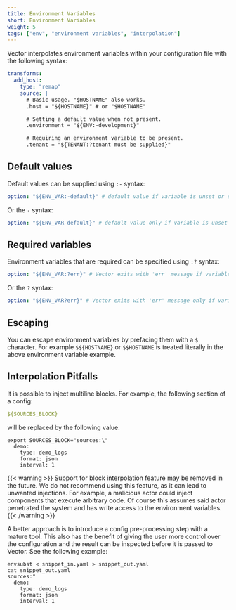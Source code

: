 ```yaml
---
title: Environment Variables
short: Environment Variables
weight: 5
tags: ["env", "environment variables", "interpolation"]
---
```


Vector interpolates environment variables within your configuration file with
the following syntax:

```yaml
transforms:
  add_host:
    type: "remap"
    source: |
      # Basic usage. "$HOSTNAME" also works.
      .host = "${HOSTNAME}" # or "$HOSTNAME"

      # Setting a default value when not present.
      .environment = "${ENV:-development}"

      # Requiring an environment variable to be present.
      .tenant = "${TENANT:?tenant must be supplied}"
```

## Default values

Default values can be supplied using `:-` syntax:

```yaml
option: "${ENV_VAR:-default}" # default value if variable is unset or empty
```

Or the `-` syntax:

```yaml
option: "${ENV_VAR-default}" # default value only if variable is unset
```

## Required variables

Environment variables that are required can be specified using `:?` syntax:

```yaml
option: "${ENV_VAR:?err}" # Vector exits with 'err' message if variable is unset or empty
```

Or  the `?` syntax:

```yaml
option: "${ENV_VAR?err}" # Vector exits with 'err' message only if variable is unset
```

## Escaping

You can escape environment variables by prefacing them with a `$` character. For
example `$${HOSTNAME}` or `$$HOSTNAME` is treated literally in the above
environment variable example.

## Interpolation Pitfalls


It is possible to inject multiline blocks. For example, the following section of a config:

```yaml
${SOURCES_BLOCK}
```

will be replaced by the following value:

```shell
export SOURCES_BLOCK="sources:\"
  demo:
    type: demo_logs
    format: json
    interval: 1
```

{{< warning >}}
Support for block interpolation feature may be removed in the future.
We do not recommend using this feature, as it can lead to unwanted injections.
For example, a malicious actor could inject components that execute arbitrary code.
Of course this assumes said actor penetrated the system and has write access to the environment variables.
{{< /warning >}}

A better approach is to introduce a config pre-processing step with a mature tool. This also has the benefit of giving the user
more control over the configuration and the result can be inspected before it is passed to Vector. See the following example:

```shell
envsubst < snippet_in.yaml > snippet_out.yaml
cat snippet_out.yaml
sources:"
  demo:
    type: demo_logs
    format: json
    interval: 1
```
